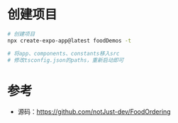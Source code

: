 # 创建项目

```bash
# 创建项目
npx create-expo-app@latest foodDemos -t

# 将app、components、constants移入src
# 修改tsconfig.json的paths，重新启动即可

```

# 参考

- 源码：https://github.com/notJust-dev/FoodOrdering

